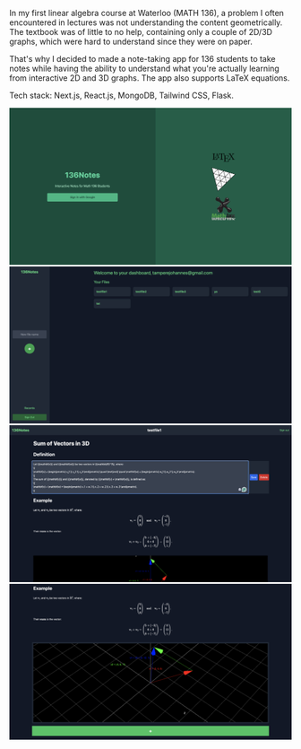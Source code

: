 In my first linear algebra course at Waterloo (MATH 136), a problem I often encountered in lectures was not understanding the content geometrically. The textbook was of little to no help, containing only a couple of 2D/3D graphs, which were hard to understand since they were on paper. 

That's why I decided to made a note-taking app for 136 students to take notes while having the ability to understand what you're actually learning from interactive 2D and 3D graphs. The app also supports LaTeX equations. 

Tech stack: Next.js, React.js, MongoDB, Tailwind CSS, Flask. 

![alt text](https://github.com/Johannestampere/136Notes/blob/main/app/demo/1.png?raw=true)
![alt text](https://github.com/Johannestampere/136Notes/blob/main/app/demo/2.png?raw=true)
![alt text](https://github.com/Johannestampere/136Notes/blob/main/app/demo/3.png?raw=true)
![alt text](https://github.com/Johannestampere/136Notes/blob/main/app/demo/4.png?raw=true)
